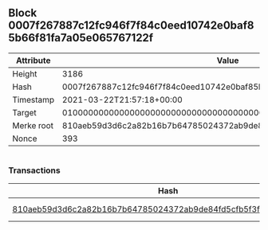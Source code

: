 ## Block 0007f267887c12fc946f7f84c0eed10742e0baf85b66f81fa7a05e065767122f

Attribute | Value
--- | ---
Height | 3186
Hash | 0007f267887c12fc946f7f84c0eed10742e0baf85b66f81fa7a05e065767122f
Timestamp | 2021-03-22T21:57:18+00:00
Target | 0100000000000000000000000000000000000000000000000000000000000000
Merke root | 810aeb59d3d6c2a82b16b7b64785024372ab9de84fd5cfb5f3f8f937197e6e14
Nonce | 393

```

```

### Transactions

Hash | Amount
--- | ---
[810aeb59d3d6c2a82b16b7b64785024372ab9de84fd5cfb5f3f8f937197e6e14](810aeb59d3d6c2a82b16b7b64785024372ab9de84fd5cfb5f3f8f937197e6e14.md) | 10.00000000 SKEPTI 
